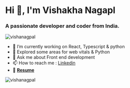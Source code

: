 <h1>Hi 👋, I'm Vishakha Nagapl</h1>
<h3>A passionate developer and coder from India.</h3>

<p align="left"> <img src="https://komarev.com/ghpvc/?username=vishanagpal&label=Profile%20views&color=0e75b6&style=flat" alt="vishanagpal" /> </p>

- 🔭 I’m currently working on React, Typescript & python
- 🌱 Explored some areas for web vitals & Python
- 💬 Ask me about Front end development
- 📫 How to reach me : <a href="https://www.linkedin.com/in/vishakha-nagpal-182436130/">Linkedin</a>
- 📄 **<a href="https://github.com/vishaNagpal/vishaNagpal/blob/main/Vishakha's%20Resume.pdf">Resume</a>**

<p><img align="left" src="https://github-readme-stats.vercel.app/api/top-langs?username=vishanagpal&show_icons=true&locale=en&layout=compact" alt="vishanagpal" /></p>
